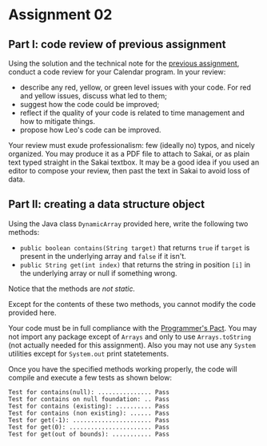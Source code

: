 # Assignment 02

## Part I: code review of previous assignment

Using the solution and the technical note for the [previous assignment](../01-large-number-multiplication/), conduct a code review for your Calendar program. In your review:

* describe any red, yellow, or green level issues with your code. For red and yellow issues, discuss what led to them;
* suggest how the code could be improved;
* reflect if the quality of your code is related to time management and how to mitigate things.
* propose how Leo's code can be improved.

Your review must exude professionalism: few (ideally no) typos, and nicely organized. You may produce it as a PDF file to attach to Sakai, or as plain text typed straight in the Sakai textbox. It may be a good idea if you used an editor to compose your review, then past the text in Sakai to avoid loss of data.

## Part II: creating a data structure object

Using the Java class `DynamicArray` provided here, write the following two methods:

* `public boolean contains(String target)` that returns `true` if `target` is present in the underlying array and `false` if it isn't.
* `public String get(int index)` that returns the string in position `[i]` in the underlying array or null if something wrong.

Notice that the methods are *not static.*  

Except for the contents of these two methods, you cannot modify the code provided here. 

Your code must be in full compliance with the [Programmer's Pact](../misc/ProgrammerPact.pdf). You may not import any package except of `Arrays` and only to use ``Arrays.toString`` (not actually needed for this assignment). Also you may not use any `System` utilities except for `System.out` print statetements.

Once you have the specified methods working properly, the code will compile and execute a few tests as shown below:

```
Test for contains(null): ............... Pass
Test for contains on null foundation: .. Pass
Test for contains (existing): .......... Pass
Test for contains (non existing): ...... Pass
Test for get(-1): ...................... Pass
Test for get(0): ....................... Pass
Test for get(out of bounds): ........... Pass
```